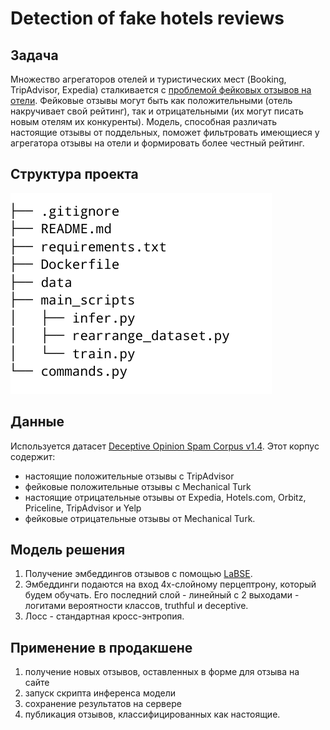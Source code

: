 # Detection of fake hotels reviews

## Задача
Множество агрегаторов отелей и туристических мест (Booking, TripAdvisor, Expedia) сталкивается с [проблемой фейковых отзывов на отели](https://www.phocuswire.com/Booking-Expedia-Tripadvisor-form-coalition-to-fight-fake-reviews).
Фейковые отзывы могут быть как положительными (отель накручивает свой рейтинг), так и отрицательными (их могут писать новым отелям их конкуренты).
Модель, способная различать настоящие отзывы от поддельных, поможет фильтровать имеющиеся у агрегатора отзывы на отели и формировать более честный рейтинг.


## Структура проекта

![image](project_structure.png)

## Данные
Используется датасет [Deceptive Opinion Spam Corpus v1.4](https://myleott.com/op-spam.html).
Этот корпус содержит:
 - настоящие положительные отзывы с TripAdvisor 
 - фейковые положительные отзывы с Mechanical Turk 
 - настоящие отрицательные отзывы от Expedia, Hotels.com, Orbitz, Priceline, TripAdvisor и Yelp 
 - фейковые отрицательные отзывы от Mechanical Turk.

## Модель решения
1) Получение эмбеддингов отзывов с помощью [LaBSE](https://huggingface.co/sentence-transformers/LaBSE).
2) Эмбеддинги подаются на вход 4х-слойному перцептрону, который будем обучать. Его последний слой  - линейный с 2 выходами - логитами вероятности классов, truthful и deceptive.
4) Лосс - стандартная кросс-энтропия.

## Применение в продакшене
1) получение новых отзывов, оставленных в форме для отзыва на сайте
2) запуск скрипта инференса модели
3) сохранение результатов на сервере
4) публикация отзывов, классифицированных как настоящие.
